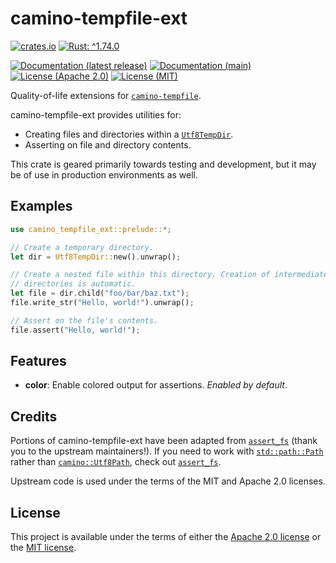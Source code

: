 <!-- cargo-sync-rdme title [[ -->
# camino-tempfile-ext
<!-- cargo-sync-rdme ]] -->
<!-- cargo-sync-rdme badge [[ -->
[![crates.io](https://img.shields.io/crates/v/camino-tempfile-ext.svg?logo=rust)](https://crates.io/crates/camino-tempfile-ext)
[![Rust: ^1.74.0](https://img.shields.io/badge/rust-^1.74.0-93450a.svg?logo=rust)](https://doc.rust-lang.org/cargo/reference/manifest.html#the-rust-version-field)
<!-- cargo-sync-rdme ]] -->
[![Documentation (latest release)](https://img.shields.io/badge/docs-latest%20version-brightgreen.svg)](https://docs.rs/camino-tempfile)
[![Documentation (main)](https://img.shields.io/badge/docs-main-purple.svg)](https://camino-rs.github.io/camino-tempfile/rustdoc/camino_tempfile/)
[![License (Apache 2.0)](https://img.shields.io/badge/license-Apache-green.svg)](LICENSE-APACHE)
[![License (MIT)](https://img.shields.io/badge/license-MIT-green.svg)](LICENSE-MIT)
<!-- cargo-sync-rdme rustdoc [[ -->
Quality-of-life extensions for [`camino-tempfile`].

camino-tempfile-ext provides utilities for:

* Creating files and directories within a [`Utf8TempDir`].
* Asserting on file and directory contents.

This crate is geared primarily towards testing and development, but it may
be of use in production environments as well.

## Examples

````rust
use camino_tempfile_ext::prelude::*;

// Create a temporary directory.
let dir = Utf8TempDir::new().unwrap();

// Create a nested file within this directory. Creation of intermediate
// directories is automatic.
let file = dir.child("foo/bar/baz.txt");
file.write_str("Hello, world!").unwrap();

// Assert on the file's contents.
file.assert("Hello, world!");
````

## Features

* **color**: Enable colored output for assertions. *Enabled by default*.

## Credits

Portions of camino-tempfile-ext have been adapted from [`assert_fs`] (thank
you to the upstream maintainers!). If you need to work with
[`std::path::Path`](https://doc.rust-lang.org/nightly/std/path/struct.Path.html) rather than [`camino::Utf8Path`](https://docs.rs/camino/1.1.9/camino/struct.Utf8Path.html), check out
[`assert_fs`].

Upstream code is used under the terms of the MIT and Apache 2.0 licenses.

[`camino-tempfile`]: https://docs.rs/camino-tempfile/1.2.0/camino_tempfile/index.html
[`Utf8TempDir`]: https://docs.rs/camino-tempfile/1.2.0/camino_tempfile/dir/struct.Utf8TempDir.html
[`assert_fs`]: https://crates.io/crates/assert_fs
<!-- cargo-sync-rdme ]] -->

## License

This project is available under the terms of either the [Apache 2.0 license](LICENSE-APACHE) or the [MIT
license](LICENSE-MIT).
